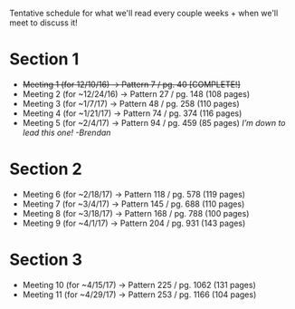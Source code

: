 Tentative schedule for what we'll read every couple weeks + when we'll meet to discuss it!

# Section 1
- ~~Meeting 1 (for 12/10/16) → Pattern 7 / pg. 40 [COMPLETE!]~~
- Meeting 2 (for ~12/24/16) → Pattern 27 / pg. 148 (108 pages)
- Meeting 3 (for ~1/7/17) → Pattern 48 / pg. 258 (110 pages)
- Meeting 4 (for ~1/21/17) → Pattern 74 / pg. 374 (116 pages)
- Meeting 5 (for ~2/4/17) → Pattern 94 / pg. 459 (85 pages) *I’m down to lead this one! -Brendan*

# Section 2
- Meeting 6 (for ~2/18/17) → Pattern 118 / pg. 578 (119 pages)
- Meeting 7 (for ~3/4/17) → Pattern 145 / pg. 688 (110 pages)
- Meeting 8 (for ~3/18/17) → Pattern 168 / pg. 788 (100 pages)
- Meeting 9 (for ~4/1/17) → Pattern 204 / pg. 931 (143 pages)

# Section 3
- Meeting 10 (for ~4/15/17) → Pattern 225 / pg. 1062 (131 pages)
- Meeting 11 (for ~4/29/17) → Pattern 253 / pg. 1166 (104 pages)
